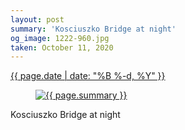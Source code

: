 ```yaml
---
layout: post
summary: 'Kosciuszko Bridge at night'
og_image: 1222-960.jpg
taken: October 11, 2020
---
```


<div class="post">
 <time>
  <a href="/1222">
   {{ page.date | date: "%B %-d, %Y" }}
  </a>
 </time>
 <a href="/1222">
  <figure data-taken="10/11/2020">
   <img alt="{{ page.summary }}" sizes="(min-width: 700px) 50vw, calc(100vw - 2rem)" src="{{ site.assets_url }}/1222-480.jpg" srcset="{{ site.assets_url }}/1222-240.jpg 240w, {{ site.assets_url }}/1222-480.jpg 480w, {{ site.assets_url }}/1222-720.jpg 720w, {{ site.assets_url }}/1222-960.jpg 960w"/>
  </figure>
 </a>
 <span>
  Kosciuszko Bridge at night
 </span>
</div>
